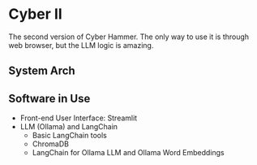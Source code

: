 # Cyber II
The second version of Cyber Hammer. The only way to use it is through web browser, but the LLM logic is amazing.

## System Arch

## Software in Use

* Front-end User Interface: Streamlit
* LLM (Ollama) and LangChain
    * Basic LangChain tools
    * ChromaDB
    * LangChain for Ollama LLM and Ollama Word Embeddings